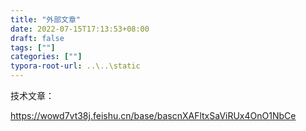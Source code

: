 ```yaml
---
title: "外部文章"
date: 2022-07-15T17:13:53+08:00
draft: false
tags: [""]
categories: [""]
typora-root-url: ..\..\static
---
```


技术文章：

https://wowd7vt38j.feishu.cn/base/bascnXAFltxSaViRUx4OnO1NbCe
